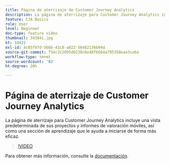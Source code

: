 ```yaml
---
title: Página de aterrizaje de Customer Journey Analytics
description: La página de aterrizaje para Customer Journey Analytics incluye una vista predeterminada de sus proyectos y informes de valoración móviles, así como una sección de aprendizaje que le ayuda a iniciarse de forma más eficaz.
feature: CJA Basics
role: User
level: Beginner
doc-type: feature video
thumbnail: 343041.jpg
kt: 10422
exl-id: 4c05f97d-566b-41c8-a822-56482136b04d
source-git-commit: f54c2c2095d0230c6e48f6664a795358eae3ce6a
workflow-type: tm+mt
source-wordcount: '82'
ht-degree: 20%

---
```


# Página de aterrizaje de Customer Journey Analytics

La página de aterrizaje para Customer Journey Analytics incluye una vista predeterminada de sus proyectos y informes de valoración móviles, así como una sección de aprendizaje que le ayuda a iniciarse de forma más eficaz.

>[!VIDEO](https://video.tv.adobe.com/v/343041/?quality=12&learn=on)

Para obtener más información, consulte la [documentación](https://experienceleague.adobe.com/docs/analytics-platform/using/cja-overview/landing.html?lang=en).
